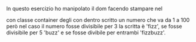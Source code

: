 In questo esercizio ho manipolato il dom facendo stampare nel <div> con classe container degli <span> con dentro scritto un numero che va da 1 a 100 però nel caso il numero fosse divisibile per 3 la scritta è 'fizz', se fosse divisibile per 5 'buzz' e se fosse divibile per entrambi 'fizzbuzz'.